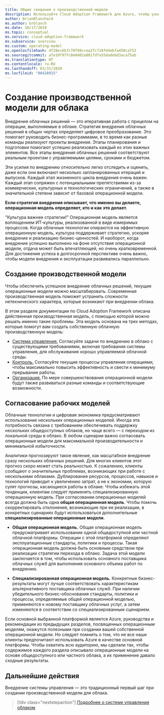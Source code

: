 ```yaml
---
title: Общие сведения о производственной модели
description: Используйте Cloud Adoption Framework для Azure, чтобы узнать, как определить рабочую модель в облаке.
author: BrianBlanchard
ms.author: brblanch
ms.date: 10/17/2019
ms.topic: conceptual
ms.service: cloud-adoption-framework
ms.subservice: overview
ms.custom: operating-model
ms.openlocfilehash: 4f28ec6b7c70f98ccea2fc718f44ebfa450caf52
ms.sourcegitcommit: afe10f97fc0e0402a881fdfa55dadebd3aca75ab
ms.translationtype: HT
ms.contentlocale: ru-RU
ms.lasthandoff: 03/31/2020
ms.locfileid: "80428915"
---
```

# <a name="establish-an-operating-model-for-the-cloud"></a>Создание производственной модели для облака

Внедрение облачных решений — это итеративная работа с прицелом на операции, выполняемые в облаке. Стратегия внедрения облачных решений в общих чертах определяет цифровое преобразование. Это помогает руководить бизнес-программами, в то время как разные команды реализуют проекты внедрения. Этапы планирования и подготовки помогают успешно реализовать каждый из этих важных элементов. Все этапы внедрения облачных решений соответствуют реальным проектам с управляемыми целями, сроками и бюджетом.

Эти усилия по внедрению относительно легко отследить и оценить, даже если они включают несколько запланированных итераций и выпусков. Каждый этап жизненного цикла внедрения очень важен. Каждый этап сопряжен с потенциальными препятствиями из-за коммерческих, культурных и технологических ограничений, а также в значительной степени зависит от базовой операционной модели.

**Если стратегия внедрения описывает, что именно вы делаете, операционная модель определяет, кто и как это делает.**

"Куль­ту­ра важнее стратегии!" Операционная модель является воплощением ИТ-культуры, реализованной в виде измеримых процессов. Когда облачные технологии опираются на эффективную операционную модель, культура поддерживает стратегию, ускоряя внедрение и реализацию бизнес-ценностей. И наоборот, когда внедрение успешно выполнено на фоне отсутствия операционной модели, отдача может быть впечатляющей, но очень кратковременной. Для достижения успеха в долгосрочной перспективе очень важно, чтобы модели внедрения и эксплуатации развивались параллельно.

## <a name="establish-your-operating-model"></a>Создание производственной модели

Чтобы обеспечить успешное внедрение облачных решений, текущие операционные модели можно масштабировать. Современная производственная модель поможет устранить сложности нетехнического характера, которые возникают при внедрении облака.

В этом разделе документации по Cloud Adoption Framework описана действенная производственная модель, с помощью которой можно решать именно такие проблемы. Эта модель основана на трех методах, которые помогут вам создать собственную облачную производственную модель:

- [Система управления.](../govern/index.md) Согласуйте задачи по внедрению в облако с существующими требованиями, включая требования системы управления, для обслуживания хорошо управляемой облачной среды.
- [Контроль.](../manage/index.md) Согласуйте текущие процессы управления операциями, чтобы максимально повысить эффективность и свести к минимуму прерывание работы.
- [Организация.](../organize/index.md) По мере совершенствования операционной модели будут также развиваться разные команды и соответствующие возможности.

## <a name="align-operating-models"></a>Согласование рабочих моделей

Облачные технологии и цифровая экономика предусматривают использование нескольких операционных моделей. Иногда эта потребность связана с требованием обеспечивать поддержку нескольких общедоступных облаков, но чаще всего — с переходом из локальной среды в облако. В любом сценарии важно согласовать операционные модели для максимальной производительности и минимальной избыточности.

Аналитики прогнозируют такое явление, как масштабное внедрение сразу нескольких облачных решений. Для многих клиентов этот прогноз скоро может стать реальностью. К сожалению, клиенты сообщают о значительных проблемах, возникающих при работе с несколькими облаками. Дублирование ресурсов, процессов, навыков и технологий приводит к увеличению затрат, а не к экономии, которую сулят прогнозы, касающиеся работы в облаке. Чтобы избежать этой тенденции, клиентам следует применять специализированную операционную модель. При согласовании операционных моделей всегда должна быть одна **общая операционная модель**. Чтобы помочь скорректировать отклонения, возникающие при ее реализации, в конкретных сценариях будут использоваться дополнительные **специализированные операционные модели**.

- **Общая операционная модель.** Общая операционная модель предусматривает использование одной общедоступной или частной облачной платформы. Операции с этой платформой определяют эксплуатационные стандарты, политики и процессы. Такая операционная модель должна быть основным средством при реализации стратегии перехода в облако. Задача этой модели заключается в том, чтобы использовать основного поставщика облачных служб для выполнения основного объема работ по внедрению.

- **Специализированная операционная модель.** Конкретные бизнес-результаты могут лучше соответствовать характеристикам альтернативного поставщика облачных служб. При наличии убедительного бизнес-обоснования стандарты, политики и процессы, определяемые общей операционной моделью, применяются к новому поставщику облачных услуг, а затем изменяются в соответствии со специализированным сценарием.

Если основной выбранной платформой является Azure, руководства и рекомендации из предыдущих разделов, посвященных операционным моделям, окажутся полезными при создании вашей собственной операционной модели. Но следует помнить о том, что не все наши клиенты предпочитают использовать Azure в качестве основной платформы. Чтобы охватить всю аудиторию, мы сделали так, чтобы содержимое каждого раздела описывало операционные модели на основе общедоступного или частного облака, а их применение давало сходные результаты.

## <a name="next-steps"></a>Дальнейшие действия

Внедрение системы управления — это традиционный первый шаг при создании производственной модели для облака.

> [!div class="nextstepaction"]
> [Подробнее о системе управления облаком](../govern/index.md)
